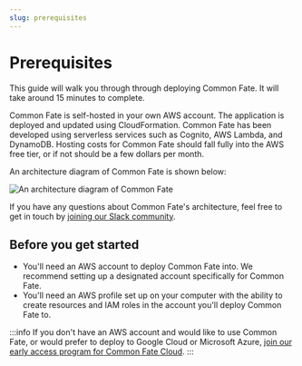 ```yaml
---
slug: prerequisites
---
```


# Prerequisites

This guide will walk you through through deploying Common Fate. It will take around 15 minutes to complete.

Common Fate is self-hosted in your own AWS account. The application is deployed and updated using CloudFormation. Common Fate has been developed using serverless services such as Cognito, AWS Lambda, and DynamoDB. Hosting costs for Common Fate should fall fully into the AWS free tier, or if not should be a few dollars per month.

An architecture diagram of Common Fate is shown below:

![An architecture diagram of Common Fate](/img/common-fate-getting-started/architecture.png)

If you have any questions about Common Fate's architecture, feel free to get in touch by [joining our Slack community](https://join.slack.com/t/commonfatecommunity/shared_invite/zt-q4m96ypu-_gYlRWD3k5rIsaSsqP7QMg).

## Before you get started

- You'll need an AWS account to deploy Common Fate into. We recommend setting up a designated account specifically for Common Fate.
- You'll need an AWS profile set up on your computer with the ability to create resources and IAM roles in the account you'll deploy Common Fate to.

:::info
If you don't have an AWS account and would like to use Common Fate, or would prefer to deploy to Google Cloud or Microsoft Azure, [join our early access program for Common Fate Cloud](https://commonfate.io/early-access).
:::
